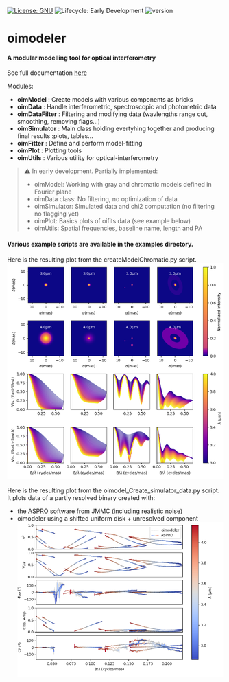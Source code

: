 [![License: GNU](https://img.shields.io/badge/License-GNU-yellow.svg)](https://www.gnu.org/licenses/gpl-3.0.en.html)
![Lifecycle:
Early Development](https://img.shields.io/badge/lifecycle-EarlyDevelopment-orange.svg)
![version](https://img.shields.io/badge/version-0.0.1-blue)
# oimodeler

#### A modular modelling tool for optical interferometry

See full documentation [here](https://oimodeler.readthedocs.io/en/latest/)

Modules:
* **oimModel** : Create models with various components as bricks 
* **oimData** :  Handle interferometric, spectroscopic and photometric data
* **oimDataFilter** : Filtering and modifying data (wavlengths range cut, smoothing, removing flags...)  
* **oimSimulator** : Main class holding evertyhing together and producing final results :plots, tables...
* **oimFitter** : Define and perform model-fitting   
* **oimPlot** : Plotting tools
* **oimUtils** : Various utility for optical-interferometry


>:warning: In early development. Partially implemented:     
>* oimModel: Working with gray and chromatic models defined in Fourier plane   
>* oimData class: No filtering, no optimization of data      
>* oimSimulator: Simulated data and chi2 computation (no filtering no flagging yet)    
>* oimPlot: Basics plots of oifits data (see example below)    
>* oimUtils: Spatial frequencies, baseline name, length and PA    



#### Various example scripts are available in the examples directory. 

Here is the resulting plot from the createModelChromatic.py script.
![boo](./images/createModelChromatic.png)
 
Here is the resulting plot from the oimodel_Create_simulator_data.py script.    
It plots data of a partly resolved binary created with:
- the [ASPRO](https://www.jmmc.fr/english/tools/proposal-preparation/aspro/) software from JMMC (including realistic noise)
- oimodeler using a shifted uniform disk + unresolved component
![boo](./images/oimodel_Create_simulator_data.png)


